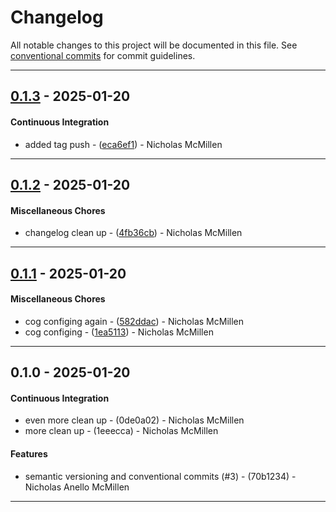 # Changelog
All notable changes to this project will be documented in this file. See [conventional commits](https://www.conventionalcommits.org/) for commit guidelines.

- - -
## [0.1.3](https://github.com/movementlabsxyz/movement/compare/eca6ef15342ef95b4f5f5779e33ec7c81de33347..0.1.3) - 2025-01-20
#### Continuous Integration
- added tag push - ([eca6ef1](https://github.com/movementlabsxyz/movement/commit/eca6ef15342ef95b4f5f5779e33ec7c81de33347)) - Nicholas McMillen

- - -

## [0.1.2](https://github.com/movementlabsxyz/movement/compare/4fb36cbb55e0084e99423215b67b43e1eb6611e4..0.1.2) - 2025-01-20
#### Miscellaneous Chores
- changelog clean up - ([4fb36cb](https://github.com/movementlabsxyz/movement/commit/4fb36cbb55e0084e99423215b67b43e1eb6611e4)) - Nicholas McMillen

- - -

## [0.1.1](https://github.com/movementlabsxyz/movement/compare/1ea5113337e062c965b85590897dc3dfdfbb4dc7..0.1.1) - 2025-01-20
#### Miscellaneous Chores
- cog configing again - ([582ddac](https://github.com/movementlabsxyz/movement/commit/582ddac533dcf603b946d45b1dabdc21292f493b)) - Nicholas McMillen
- cog configing - ([1ea5113](https://github.com/movementlabsxyz/movement/commit/1ea5113337e062c965b85590897dc3dfdfbb4dc7)) - Nicholas McMillen

- - -

## 0.1.0 - 2025-01-20
#### Continuous Integration
- even more clean up - (0de0a02) - Nicholas McMillen
- more clean up - (1eeecca) - Nicholas McMillen
#### Features
- semantic versioning and conventional commits (#3) - (70b1234) - Nicholas Anello McMillen

- - -